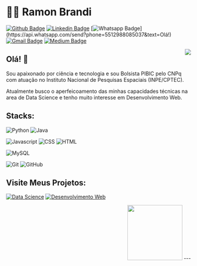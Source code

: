 
# :man_technologist: Ramon Brandi

[![Github Badge](https://img.shields.io/badge/-Github-000?style=flat-square&logo=Github&logoColor=white&link=https://github.com/RamonBrandi)](https://github.com/RamonBrandi)
[![Linkedin Badge](https://img.shields.io/badge/-LinkedIn-blue?style=flat-square&logo=Linkedin&logoColor=white&link=https://www.linkedin.com/in/ramonbrandi/)](https://www.linkedin.com/in/ramonbrandi/)
[![Whatsapp Badge](https://img.shields.io/badge/-Whatsapp-4CA143?style=flat-square&labelColor=4CA143&logo=whatsapp&logoColor=white&link=https://api.whatsapp.com/send?phone=5512988085037&text=Olá!)](https://api.whatsapp.com/send?phone=5512988085037&text=Olá!)
[![Gmail Badge](https://img.shields.io/badge/-Gmail-c14438?style=flat-square&logo=Gmail&logoColor=white&link=mailto:ramonbrand@gmail.com)](mailto:ramonbrand@gmail.com)
[![Medium Badge](https://img.shields.io/badge/-Medium-Black?style=flat-square&logo=Medium&logoColor=white&link=https://medium.com/ramones-py)](https://medium.com/ramones-py)

<img align="right" src="https://github.com/RamonBrandi/Projetos-Web/blob/master/Developer.gif"/>


## Olá! 👋

Sou apaixonado por ciência e tecnologia e sou Bolsista PIBIC pelo CNPq com atuação no Instituto Nacional de Pesquisas Espaciais (INPE/CPTEC).

Atualmente busco o aperfeicoamento das minhas capacidades técnicas na area de Data Science e tenho muito interesse em Desenvolvimento Web.



## Stacks:


![Python](https://img.shields.io/badge/-Python-Yellow?style=flat-square&logo=Python&logoColor=White&link=https://github.com/RamonBrandi/)
![Java](https://img.shields.io/badge/-Java-Red?style=flat-square&logo=Java&logoColor=White&link=https://github.com/RamonBrandi/)
 
![Javascript](http://img.shields.io/badge/-Javascript-Black?style=flat-square&logo=Javascript&logoColor=Yellow&link=https://github.com/RamonBrandi/)
![CSS](http://img.shields.io/badge/-CSS-Blue?style=flat-square&logo=CSS3&logoColor=White&link=https://github.com/RamonBrandi/)
![HTML](http://img.shields.io/badge/-HTML-Orange?style=flat-square&logo=HTML5&logoColor=White&link=https://github.com/RamonBrandi/)

![MySQL](https://img.shields.io/badge/-MySQL-4479A1?style=flat-square&logo=MySQL&logoColor=White&link=https://github.com/RamonBrandi/)

![Git](https://img.shields.io/badge/-Git-black?style=flat-square&logo=git&link=https://github.com/RamonBrandi/)
![GitHub](https://img.shields.io/badge/-GitHub-181717?style=flat-square&logo=github&link=https://github.com/RamonBrandi/)

## Visite Meus Projetos:

[![Data Science](https://img.shields.io/badge/Data%20Science-Orange?style=flat-square&logo=Jupyter&logoColor=White&link=https://github.com/RamonBrandi/)](https://github.com/RamonBrandi/Projetos-Data-Science)
[![Desenvolvimento Web](http://img.shields.io/badge/-Desenvolvimento%20Web-Purple?style=flat-square&logo=Internet-explorer&logoColor=White&link=https://github.com/RamonBrandi/)](https://github.com/RamonBrandi/Projetos-Web)

<p align="right">
<img src="https://i.giphy.com/media/LMt9638dO8dftAjtco/200.webp" width="150">
---
